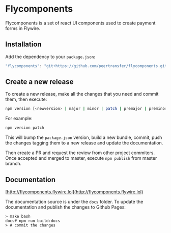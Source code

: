 # Flycomponents

Flycomponents is a set of react UI components used to create payment forms in Flywire.

## Installation

Add the dependency to your `package.json`:

```javascript
"flycomponents": "git+https://github.com/peertransfer/flycomponents.git"
```

## Create a new release

To create a new release, make all the changes that you need and commit them, then execute:

```bash
npm version [<newversion> | major | minor | patch | premajor | preminor | prepatch | prerelease | from-git]
```
For example:

```bash
npm version patch
```
This will bump the `package.json` version, build a new bundle, commit, push the changes tagging them to a new release and update the documentation.

Then create a PR and request the review from other project commiters. Once accepted and merged to master, execute `npm publish` from master branch.

## Documentation

[http://flycomponents.flywire.lol](http://flycomponents.flywire.lol)

The documentation source is under the `docs` folder.
To update the documentation and publish the changes to Github Pages:

```
> make bash
docs# npm run build:docs
> # commit the changes
```
